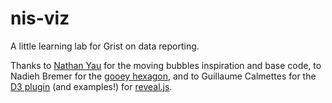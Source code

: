 # nis-viz
A little learning lab for Grist on data reporting.

Thanks to [Nathan Yau](https://flowingdata.com/) for the moving bubbles inspiration and base code, to Nadieh Bremer for the [gooey hexagon](http://bl.ocks.org/nbremer/3da658e9a21cd3c71d0819f9698f3bfa), and to Guillaume Calmettes for the [D3 plugin](https://github.com/gcalmettes/reveal.js-d3) (and examples!) for [reveal.js](https://github.com/hakimel/reveal.js/).
